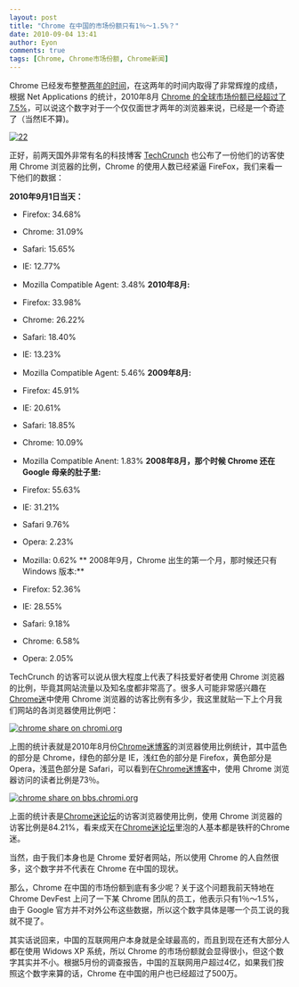 ```yaml
---
layout: post
title: "Chrome 在中国的市场份额只有1％～1.5%？"
date: 2010-09-04 13:41
author: Eyon
comments: true
tags: [Chrome, Chrome市场份额, Chrome新闻]
---
```

Chrome 已经发布整整[两年的时间](http://www.chromi.org/archives/7107)，在这两年的时间内取得了非常辉煌的成绩，根据 Net Applications 的统计，2010年8月 [Chrome 的全球市场份额已经超过了 7.5%](http://www.chromi.org/archives/7078)，可以说这个数字对于一个仅仅面世才两年的浏览器来说，已经是一个奇迹了（当然IE不算)。

<a href="http://img.chromi.org/2010/09/22.png">![](http://img.chromi.org/2010/09/22.png "22")</a>

正好，前两天国外非常有名的科技博客 [TechCrunch](http://techcrunch.com/2010/09/02/chrome-firefox-techcrunc/) 也公布了一份他们的访客使用 Chrome 浏览器的比例，Chrome 的使用人数已经紧逼 FireFox，我们来看一下他们的数据：

**2010年9月1日当天：**


*   Firefox: 34.68%
*   Chrome: 31.09%
*   Safari: 15.65%
*   IE: 12.77%
*   Mozilla Compatible Agent: 3.48%
**2010年8月:**


*   Firefox: 33.98%
*   Chrome: 26.22%
*   Safari: 18.40%
*   IE: 13.23%
*   Mozilla Compatible Agent: 5.46%<!--more-->
**2009年8月:**


*   Firefox: 45.91%
*   IE: 20.61%
*   Safari: 18.85%
*   Chrome: 10.09%
*   Mozilla Compatible Anent: 1.83%
**2008年8月，那个时候 Chrome 还在 Google 母亲的肚子里:**


*   Firefox: 55.63%
*   IE: 31.21%
*   Safari 9.76%
*   Opera: 2.23%
*   Mozilla: 0.62%
** 2008年9月，Chrome 出生的第一个月，那时候还只有 Windows 版本:**


*   Firefox: 52.36%
*   IE: 28.55%
*   Safari: 9.18%
*   Chrome: 6.58%
*   Opera: 2.05%

TechCrunch 的访客可以说从很大程度上代表了科技爱好者使用 Chrome 浏览器的比例，毕竟其网站流量以及知名度都非常高了。很多人可能非常感兴趣在[Chrome迷](http://www.chromi.org)中使用 Chrome 浏览器的访客比例有多少，我这里就贴一下上个月我们网站的各浏览器使用比例吧：

<a href="http://img.chromi.org/2010/09/chrome-share-on-chromi.org_.png">![](http://img.chromi.org/2010/09/chrome-share-on-chromi.org_.png "chrome share on chromi.org")</a>

上图的统计表就是2010年8月份[Chrome迷博客](http://www.chromi.org)的浏览器使用比例统计，其中蓝色的部分是 Chrome，绿色的部分是 IE，浅红色的部分是 Firefox，黄色部分是 Opera，浅蓝色部分是 Safari，可以看到在[Chrome迷博客](http://www.chromi.org)中，使用 Chrome 浏览器访问的读者比例是73％。

<a href="http://img.chromi.org/2010/09/chrome-share-on-bbs.chromi.org_.png">![](http://img.chromi.org/2010/09/chrome-share-on-bbs.chromi.org_.png "chrome share on bbs.chromi.org")</a>

上面的统计表是[Chrome迷论坛](http://bbs.chromi.org)的访客浏览器使用比例，使用 Chrome 浏览器的访客比例是84.21%，看来成天在[Chrome迷论坛](http://bbs.chromi.org)里泡的人基本都是铁杆的Chrome迷。

当然，由于我们本身也是 Chrome 爱好者网站，所以使用 Chrome 的人自然很多，这个数字并不代表在 Chrome 在中国的现状。

那么，Chrome 在中国的市场份额到底有多少呢？关于这个问题我前天特地在 Chrome DevFest 上问了一下某 Chrome 团队的员工，他表示只有1％～1.5%，由于 Google 官方并不对外公布这些数据，所以这个数字具体是哪一个员工说的我就不提了。

其实话说回来，中国的互联网用户本身就是全球最高的，而且到现在还有大部分人都在使用 Widows XP 系统，所以 Chrome 的市场份额就会显得很小，但这个数字其实并不小。根据5月份的调查报告，中国的互联网用户超过4亿，如果我们按照这个数字来算的话，Chrome 在中国的用户也已经超过了500万。
